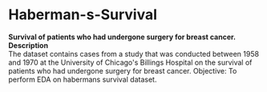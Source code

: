 # Haberman-s-Survival 
<b>Survival of patients who had undergone surgery for breast cancer.<br>
  Description </b> <br>
 The dataset contains cases from a study that was conducted between 1958 and 1970 at the University of Chicago's Billings Hospital on the survival of patients who had undergone surgery for breast cancer.
Objective: To perform EDA on habermans survival dataset.
